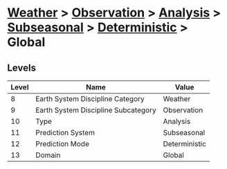 # [Weather](../../../../..) > [Observation](../../../..) > [Analysis](../../..) > [Subseasonal](../..) > [Deterministic](..) > Global

## Levels

| Level | Name | Value |
|-----|-----|-----|
| 8 | Earth System Discipline Category | Weather |
| 9 | Earth System Discipline Subcategory | Observation |
| 10 | Type | Analysis |
| 11 | Prediction System | Subseasonal |
| 12 | Prediction Mode | Deterministic |
| 13 | Domain | Global |
